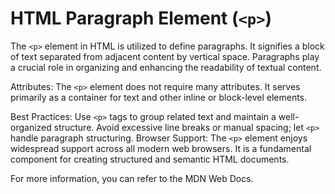 # HTML Paragraph Element (`<p>`)

The `<p>` element in HTML is utilized to define paragraphs. It signifies a block of text separated from adjacent content by vertical space. Paragraphs play a crucial role in organizing and enhancing the readability of textual content.

Attributes:
The `<p>` element does not require many attributes. It serves primarily as a container for text and other inline or block-level elements.

Best Practices:
Use `<p>` tags to group related text and maintain a well-organized structure.
Avoid excessive line breaks or manual spacing; let `<p>` handle paragraph structuring.
Browser Support:
The `<p>` element enjoys widespread support across all modern web browsers. It is a fundamental component for creating structured and semantic HTML documents.

For more information, you can refer to the MDN Web Docs.
